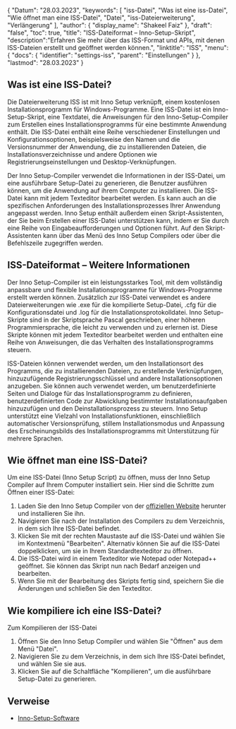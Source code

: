 {
"Datum": "28.03.2023",
  "keywords": [
"iss-Datei",
"Was ist eine iss-Datei",
"Wie öffnet man eine ISS-Datei",
"Datei",
"iss-Dateierweiterung",
"Verlängerung"
],
  "author": {
"display_name": "Shakeel Faiz"
},
"draft": "false",
"toc": true,
"title": "ISS-Dateiformat – Inno-Setup-Skript",
  "description":"Erfahren Sie mehr über das ISS-Format und APIs, mit denen ISS-Dateien erstellt und geöffnet werden können.",
"linktitle": "ISS",
  "menu": {
    "docs": {
      "identifier": "settings-iss",
"parent": "Einstellungen"
}
},
"lastmod": "28.03.2023"
}

## Was ist eine ISS-Datei?

Die Dateierweiterung ISS ist mit Inno Setup verknüpft, einem kostenlosen Installationsprogramm für Windows-Programme. Eine ISS-Datei ist ein Inno-Setup-Skript, eine Textdatei, die Anweisungen für den Inno-Setup-Compiler zum Erstellen eines Installationsprogramms für eine bestimmte Anwendung enthält. Die ISS-Datei enthält eine Reihe verschiedener Einstellungen und Konfigurationsoptionen, beispielsweise den Namen und die Versionsnummer der Anwendung, die zu installierenden Dateien, die Installationsverzeichnisse und andere Optionen wie Registrierungseinstellungen und Desktop-Verknüpfungen.

Der Inno Setup-Compiler verwendet die Informationen in der ISS-Datei, um eine ausführbare Setup-Datei zu generieren, die Benutzer ausführen können, um die Anwendung auf ihrem Computer zu installieren. Die ISS-Datei kann mit jedem Texteditor bearbeitet werden. Es kann auch an die spezifischen Anforderungen des Installationsprozesses Ihrer Anwendung angepasst werden. Inno Setup enthält außerdem einen Skript-Assistenten, der Sie beim Erstellen einer ISS-Datei unterstützen kann, indem er Sie durch eine Reihe von Eingabeaufforderungen und Optionen führt. Auf den Skript-Assistenten kann über das Menü des Inno Setup Compilers oder über die Befehlszeile zugegriffen werden.

## ISS-Dateiformat – Weitere Informationen

Der Inno Setup-Compiler ist ein leistungsstarkes Tool, mit dem vollständig anpassbare und flexible Installationsprogramme für Windows-Programme erstellt werden können. Zusätzlich zur ISS-Datei verwendet es andere Dateierweiterungen wie .exe für die kompilierte Setup-Datei, .cfg für die Konfigurationsdatei und .log für die Installationsprotokolldatei. Inno Setup-Skripte sind in der Skriptsprache Pascal geschrieben, einer höheren Programmiersprache, die leicht zu verwenden und zu erlernen ist. Diese Skripte können mit jedem Texteditor bearbeitet werden und enthalten eine Reihe von Anweisungen, die das Verhalten des Installationsprogramms steuern.

ISS-Dateien können verwendet werden, um den Installationsort des Programms, die zu installierenden Dateien, zu erstellende Verknüpfungen, hinzuzufügende Registrierungsschlüssel und andere Installationsoptionen anzugeben. Sie können auch verwendet werden, um benutzerdefinierte Seiten und Dialoge für das Installationsprogramm zu definieren, benutzerdefinierten Code zur Abwicklung bestimmter Installationsaufgaben hinzuzufügen und den Deinstallationsprozess zu steuern. Inno Setup unterstützt eine Vielzahl von Installationsfunktionen, einschließlich automatischer Versionsprüfung, stillem Installationsmodus und Anpassung des Erscheinungsbilds des Installationsprogramms mit Unterstützung für mehrere Sprachen.

## Wie öffnet man eine ISS-Datei?

Um eine ISS-Datei (Inno Setup Script) zu öffnen, muss der Inno Setup Compiler auf Ihrem Computer installiert sein. Hier sind die Schritte zum Öffnen einer ISS-Datei:

1. Laden Sie den Inno Setup Compiler von der [offiziellen Website](https://jrsoftware.org/isdl.php) herunter und installieren Sie ihn.
2. Navigieren Sie nach der Installation des Compilers zu dem Verzeichnis, in dem sich Ihre ISS-Datei befindet.
3. Klicken Sie mit der rechten Maustaste auf die ISS-Datei und wählen Sie im Kontextmenü "Bearbeiten". Alternativ können Sie auf die ISS-Datei doppelklicken, um sie in Ihrem Standardtexteditor zu öffnen.
4. Die ISS-Datei wird in einem Texteditor wie Notepad oder Notepad++ geöffnet. Sie können das Skript nun nach Bedarf anzeigen und bearbeiten.
5. Wenn Sie mit der Bearbeitung des Skripts fertig sind, speichern Sie die Änderungen und schließen Sie den Texteditor.

## Wie kompiliere ich eine ISS-Datei?

Zum Kompilieren der ISS-Datei

1. Öffnen Sie den Inno Setup Compiler und wählen Sie "Öffnen" aus dem Menü "Datei".
2. Navigieren Sie zu dem Verzeichnis, in dem sich Ihre ISS-Datei befindet, und wählen Sie sie aus.
3. Klicken Sie auf die Schaltfläche "Kompilieren", um die ausführbare Setup-Datei zu generieren.

## Verweise
* [Inno-Setup-Software](https://jrsoftware.org/isdl.php)

